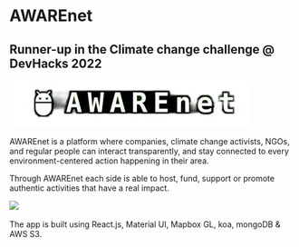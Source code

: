# AWAREnet
## Runner-up in the Climate change challenge @ DevHacks 2022 

<img src="./assets/logo.jpg" />

AWAREnet is a platform where companies, climate change activists, NGOs, and regular people can interact transparently, and stay connected to every environment-centered action happening in their area. 

Through AWAREnet each side is able to host, fund, support or promote authentic activities that have a real impact.

<div>
    <img src="./assets/all.gif" />
</div>

The app is built using React.js, Material UI, Mapbox GL, koa, mongoDB & AWS S3.
